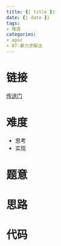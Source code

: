 ```yaml
---
title: {{ title }}
date: {{ date }}
tags:
- 难度
categories:
- apoc
- 07-暴力求解法
---
```

# 链接
[传送门]()

# 难度
- 思考
- 实现

# 题意


# 思路


# 代码
```cpp

```
